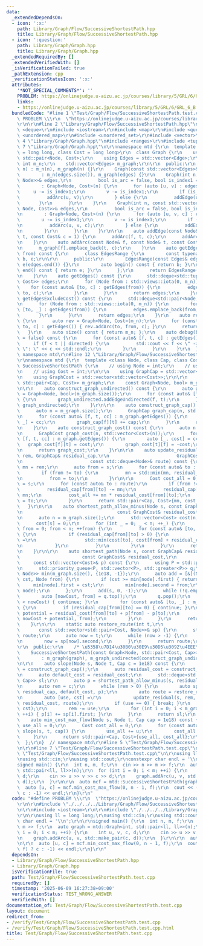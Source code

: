 ```yaml
---
data:
  _extendedDependsOn:
  - icon: ':x:'
    path: Library/Graph/Flow/SuccessiveShortestPath.hpp
    title: Library/Graph/Flow/SuccessiveShortestPath.hpp
  - icon: ':question:'
    path: Library/Graph/Graph.hpp
    title: Library/Graph/Graph.hpp
  _extendedRequiredBy: []
  _extendedVerifiedWith: []
  _isVerificationFailed: true
  _pathExtension: cpp
  _verificationStatusIcon: ':x:'
  attributes:
    '*NOT_SPECIAL_COMMENTS*': ''
    PROBLEM: https://onlinejudge.u-aizu.ac.jp/courses/library/5/GRL/6/GRL_6_B
    links:
    - https://onlinejudge.u-aizu.ac.jp/courses/library/5/GRL/6/GRL_6_B
  bundledCode: "#line 1 \"Test/Graph/Flow/SuccessiveShortestPath.test.cpp\"\n#define\
    \ PROBLEM \\\r\n  \"https://onlinejudge.u-aizu.ac.jp/courses/library/5/GRL/6/GRL_6_B\"\
    \r\n\r\n#line 2 \"Library/Graph/Flow/SuccessiveShortestPath.hpp\"\n\r\n#include\
    \ <deque>\r\n#include <iostream>\r\n#include <map>\r\n#include <queue>\r\n#include\
    \ <unordered_map>\r\n#include <unordered_set>\r\n#include <vector>\r\n\r\n#line\
    \ 4 \"Library/Graph/Graph.hpp\"\n#include <ranges>\r\n#include <tuple>\r\n#line\
    \ 7 \"Library/Graph/Graph.hpp\"\n\r\nnamespace mtd {\r\n  template <class Node\
    \ = long long, class Cost = long long>\r\n  class Graph {\r\n    using Edge =\
    \ std::pair<Node, Cost>;\r\n    using Edges = std::vector<Edge>;\r\n\r\n    const\
    \ int m_n;\r\n    std::vector<Edges> m_graph;\r\n\r\n  public:\r\n    Graph(int\
    \ n) : m_n(n), m_graph(n) {}\r\n    Graph(const std::vector<Edges>& edges)\r\n\
    \        : m_n(edges.size()), m_graph(edges) {}\r\n    Graph(int n, const std::vector<std::tuple<Node,\
    \ Node>>& edges,\r\n          bool is_arc = false, bool is_index1 = true)\r\n\
    \        : Graph<Node, Cost>(n) {\r\n      for (auto [u, v] : edges) {\r\n   \
    \     u -= is_index1;\r\n        v -= is_index1;\r\n        if (is_arc) {\r\n\
    \          addArc(u, v);\r\n        } else {\r\n          addEdge(u, v);\r\n \
    \       }\r\n      }\r\n    }\r\n    Graph(int n, const std::vector<std::tuple<Node,\
    \ Node, Cost>>& edges,\r\n          bool is_arc = false, bool is_index1 = true)\r\
    \n        : Graph<Node, Cost>(n) {\r\n      for (auto [u, v, c] : edges) {\r\n\
    \        u -= is_index1;\r\n        v -= is_index1;\r\n        if (is_arc) {\r\
    \n          addArc(u, v, c);\r\n        } else {\r\n          addEdge(u, v, c);\r\
    \n        }\r\n      }\r\n    }\r\n\r\n    auto addEdge(const Node& f, const Node&\
    \ t, const Cost& c = 1) {\r\n      addArc(f, t, c);\r\n      addArc(t, f, c);\r\
    \n    }\r\n    auto addArc(const Node& f, const Node& t, const Cost& c = 1) {\r\
    \n      m_graph[f].emplace_back(t, c);\r\n    }\r\n    auto getEdges(const Node&\
    \ from) const {\r\n      class EdgesRange {\r\n        const typename Edges::const_iterator\
    \ b, e;\r\n\r\n      public:\r\n        EdgesRange(const Edges& edges) : b(edges.begin()),\
    \ e(edges.end()) {}\r\n        auto begin() const { return b; }\r\n        auto\
    \ end() const { return e; }\r\n      };\r\n      return EdgesRange(m_graph[from]);\r\
    \n    }\r\n    auto getEdges() const {\r\n      std::deque<std::tuple<Node, Node,\
    \ Cost>> edges;\r\n      for (Node from : std::views::iota(0, m_n)) {\r\n    \
    \    for (const auto& [to, c] : getEdges(from)) {\r\n          edges.emplace_back(from,\
    \ to, c);\r\n        }\r\n      }\r\n      return edges;\r\n    }\r\n    auto\
    \ getEdgesExcludeCost() const {\r\n      std::deque<std::pair<Node, Node>> edges;\r\
    \n      for (Node from : std::views::iota(0, m_n)) {\r\n        for (const auto&\
    \ [to, _] : getEdges(from)) {\r\n          edges.emplace_back(from, to);\r\n \
    \       }\r\n      }\r\n      return edges;\r\n    }\r\n    auto reverse() const\
    \ {\r\n      auto rev = Graph<Node, Cost>(m_n);\r\n      for (const auto& [from,\
    \ to, c] : getEdges()) { rev.addArc(to, from, c); }\r\n      return rev;\r\n \
    \   }\r\n    auto size() const { return m_n; };\r\n    auto debug(bool directed\
    \ = false) const {\r\n      for (const auto& [f, t, c] : getEdges()) {\r\n   \
    \     if (f < t || directed) {\r\n          std::cout << f << \" -> \" << t <<\
    \ \": \" << c << std::endl;\r\n        }\r\n      }\r\n    }\r\n  };\r\n}  //\
    \ namespace mtd\r\n#line 12 \"Library/Graph/Flow/SuccessiveShortestPath.hpp\"\n\
    \r\nnamespace mtd {\r\n  template <class Node, class Cap, class Cost>\r\n  class\
    \ SuccessiveShortestPath {\r\n    // using Node = int;\r\n    // using Cap = int;\r\
    \n    // using Cost = int;\r\n\r\n    using GraphCap = std::vector<std::vector<Cap>>;\r\
    \n    using GraphCost = std::vector<std::vector<Cost>>;\r\n\r\n    const Graph<Node,\
    \ std::pair<Cap, Cost>> m_graph;\r\n    const Graph<Node, bool> m_graph_undirected;\r\
    \n\r\n    auto construct_graph_undirected() const {\r\n      auto graph_undirected\
    \ = Graph<Node, bool>(m_graph.size());\r\n      for (const auto& [f, t] : m_graph.getEdgesExcludeCost())\
    \ {\r\n        graph_undirected.addEdgeUndirected(f, t);\r\n      }\r\n      return\
    \ graph_undirected;\r\n    }\r\n\r\n    auto construct_graph_cap() const {\r\n\
    \      auto n = m_graph.size();\r\n      GraphCap graph_cap(n, std::vector<Cap>(n));\r\
    \n      for (const auto& [f, t, cc] : m_graph.getEdges()) {\r\n        auto [cap,\
    \ _] = cc;\r\n        graph_cap[f][t] += cap;\r\n      }\r\n      return graph_cap;\r\
    \n    }\r\n    auto construct_graph_cost() const {\r\n      auto n = m_graph.size();\r\
    \n      GraphCost graph_cost(n, std::vector<Cost>(n));\r\n      for (const auto&\
    \ [f, t, cc] : m_graph.getEdges()) {\r\n        auto [_, cost] = cc;\r\n     \
    \   graph_cost[f][t] = cost;\r\n        graph_cost[t][f] = -cost;\r\n      }\r\
    \n      return graph_cost;\r\n    }\r\n\r\n    auto update_residual(Node s, Cap\
    \ rem, GraphCap& residual_cap,\r\n                         GraphCost& residual_cost,\r\
    \n                         const std::deque<Node>& route) const {\r\n      Cost\
    \ mn = rem;\r\n      auto from = s;\r\n      for (const auto& to : route)\r\n\
    \        if (from != to) {\r\n          mn = std::min(mn, residual_cap[from][to]);\r\
    \n          from = to;\r\n        }\r\n\r\n      Cost cost_all = 0;\r\n      from\
    \ = s;\r\n      for (const auto& to : route)\r\n        if (from != to) {\r\n\
    \          residual_cap[from][to] -= mn;\r\n          residual_cap[to][from] +=\
    \ mn;\r\n          cost_all += mn * residual_cost[from][to];\r\n          from\
    \ = to;\r\n        }\r\n      return std::pair<Cap, Cost>{mn, cost_all};\r\n \
    \   }\r\n\r\n    auto shortest_path_allow_minus(Node s, const GraphCap& residual_cap,\r\
    \n                                   const GraphCost& residual_cost) const {\r\
    \n      auto n = m_graph.size();\r\n      std::vector<Cost> cost(n, 1e18);\r\n\
    \      cost[s] = 0;\r\n      for (int _ = 0; _ < n; ++_) {\r\n        for (int\
    \ from = 0; from < n; ++from) {\r\n          for (const auto& [to, __] : m_graph_undirected.getEdges(from))\
    \ {\r\n            if (residual_cap[from][to] > 0) {\r\n              cost[to]\
    \ =\r\n                  std::min(cost[to], cost[from] + residual_cost[from][to]);\r\
    \n            }\r\n          }\r\n        }\r\n      }\r\n      return cost;\r\
    \n    }\r\n\r\n    auto shortest_path(Node s, const GraphCap& residual_cap,\r\n\
    \                       const GraphCost& residual_cost,\r\n                  \
    \     const std::vector<Cost>& p) const {\r\n      using P = std::pair<Cost, Node>;\r\
    \n      std::priority_queue<P, std::vector<P>, std::greater<P>> q;\r\n      std::vector<std::pair<Cost,\
    \ Node>> min(m_graph.size(), {1e18, -1});\r\n      auto add = [&](Node node, Cost\
    \ cst, Node from) {\r\n        if (cst >= min[node].first) { return; }\r\n   \
    \     min[node].first = cst;\r\n        min[node].second = from;\r\n        q.emplace(cst,\
    \ node);\r\n      };\r\n      add(s, 0, -1);\r\n      while (!q.empty()) {\r\n\
    \        auto [nowCost, from] = q.top();\r\n        q.pop();\r\n        if (min[from].first\
    \ < nowCost) { continue; }\r\n        for (const auto& [to, _] : m_graph_undirected.getEdges(from))\
    \ {\r\n          if (residual_cap[from][to] == 0) { continue; }\r\n          auto\
    \ potential = residual_cost[from][to] + p[from] - p[to];\r\n          add(to,\
    \ nowCost + potential, from);\r\n        }\r\n      }\r\n      return min;\r\n\
    \    }\r\n\r\n    static auto restore_route(int t,\r\n                       \
    \       const std::vector<std::pair<Cost, Node>>& sp) {\r\n      std::deque<Node>\
    \ route;\r\n      auto now = t;\r\n      while (now > -1) {\r\n        route.emplace_front(now);\r\
    \n        now = sp[now].second;\r\n      }\r\n      return route;\r\n    }\r\n\
    \r\n  public:\r\n    /* \u5358\u7D14\u30B0\u30E9\u30D5\u3092\u4EEE\u5B9A */\r\n\
    \    SuccessiveShortestPath(const Graph<Node, std::pair<Cost, Cap>>& graph)\r\n\
    \        : m_graph(graph), m_graph_undirected(construct_graph_undirected()) {}\r\
    \n\r\n    auto slope(Node s, Node t, Cap c = 1e18) const {\r\n      auto residual_cap\
    \ = construct_graph_cap();\r\n      auto residual_cost = construct_graph_cost();\r\
    \n      auto default_cost = residual_cost;\r\n      std::deque<std::pair<Cost,\
    \ Cap>> sl;\r\n      auto p = shortest_path_allow_minus(s, residual_cap, residual_cost);\r\
    \n      auto rem = c;\r\n      while (rem > 0) {\r\n        auto sp = shortest_path(s,\
    \ residual_cap, default_cost, p);\r\n        auto route = restore_route(t, sp);\r\
    \n        auto [use, cst] =\r\n            update_residual(s, rem, residual_cap,\
    \ residual_cost, route);\r\n        if (use == 0) { break; }\r\n        sl.emplace_back(use,\
    \ cst);\r\n        rem -= use;\r\n        for (int i = 0; i < m_graph.size();\
    \ ++i) { p[i] += sp[i].first; }\r\n      }\r\n      return sl;\r\n    }\r\n\r\n\
    \    auto min_cost_max_flow(Node s, Node t, Cap cap = 1e18) const {\r\n      Cap\
    \ use_all = 0;\r\n      Cost cost_all = 0;\r\n      for (const auto& [u, c] :\
    \ slope(s, t, cap)) {\r\n        use_all += u;\r\n        cost_all += c;\r\n \
    \     }\r\n      return std::pair<Cap, Cost>{use_all, cost_all};\r\n    }\r\n\
    \  };\r\n}  // namespace mtd\r\n#line 5 \"Test/Graph/Flow/SuccessiveShortestPath.test.cpp\"\
    \n\r\n#line 7 \"Test/Graph/Flow/SuccessiveShortestPath.test.cpp\"\n\r\n#line 9\
    \ \"Test/Graph/Flow/SuccessiveShortestPath.test.cpp\"\n\r\nusing ll = long long;\r\
    \nusing std::cin;\r\nusing std::cout;\r\nconstexpr char endl = '\\n';\r\n\r\n\
    signed main() {\r\n  int n, m, f;\r\n  cin >> n >> m >> f;\r\n  auto graph = mtd::Graph<int,\
    \ std::pair<ll, ll>>(n);\r\n  for (int i = 0; i < m; ++i) {\r\n    int u, v, c,\
    \ d;\r\n    cin >> u >> v >> c >> d;\r\n    graph.addArc(u, v, std::make_pair(c,\
    \ d));\r\n  }\r\n\r\n  auto mcf = mtd::SuccessiveShortestPath(graph);\r\n\r\n\
    \  auto [u, c] = mcf.min_cost_max_flow(0, n - 1, f);\r\n  cout << ((u == f) ?\
    \ c : -1) << endl;\r\n}\r\n"
  code: "#define PROBLEM \\\r\n  \"https://onlinejudge.u-aizu.ac.jp/courses/library/5/GRL/6/GRL_6_B\"\
    \r\n\r\n#include \"./../../../Library/Graph/Flow/SuccessiveShortestPath.hpp\"\r\
    \n\r\n#include <iostream>\r\n\r\n#include \"./../../../Library/Graph/Graph.hpp\"\
    \r\n\r\nusing ll = long long;\r\nusing std::cin;\r\nusing std::cout;\r\nconstexpr\
    \ char endl = '\\n';\r\n\r\nsigned main() {\r\n  int n, m, f;\r\n  cin >> n >>\
    \ m >> f;\r\n  auto graph = mtd::Graph<int, std::pair<ll, ll>>(n);\r\n  for (int\
    \ i = 0; i < m; ++i) {\r\n    int u, v, c, d;\r\n    cin >> u >> v >> c >> d;\r\
    \n    graph.addArc(u, v, std::make_pair(c, d));\r\n  }\r\n\r\n  auto mcf = mtd::SuccessiveShortestPath(graph);\r\
    \n\r\n  auto [u, c] = mcf.min_cost_max_flow(0, n - 1, f);\r\n  cout << ((u ==\
    \ f) ? c : -1) << endl;\r\n}\r\n"
  dependsOn:
  - Library/Graph/Flow/SuccessiveShortestPath.hpp
  - Library/Graph/Graph.hpp
  isVerificationFile: true
  path: Test/Graph/Flow/SuccessiveShortestPath.test.cpp
  requiredBy: []
  timestamp: '2025-06-09 16:27:38+09:00'
  verificationStatus: TEST_WRONG_ANSWER
  verifiedWith: []
documentation_of: Test/Graph/Flow/SuccessiveShortestPath.test.cpp
layout: document
redirect_from:
- /verify/Test/Graph/Flow/SuccessiveShortestPath.test.cpp
- /verify/Test/Graph/Flow/SuccessiveShortestPath.test.cpp.html
title: Test/Graph/Flow/SuccessiveShortestPath.test.cpp
---
```

